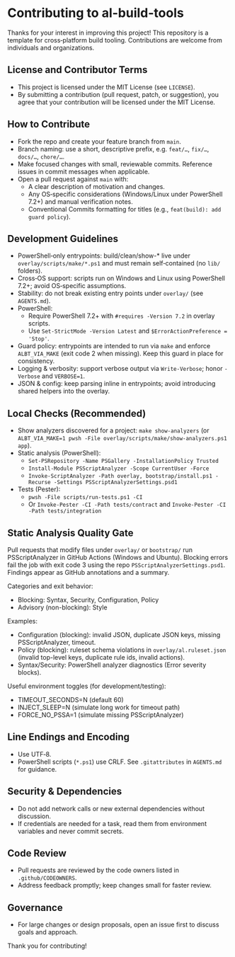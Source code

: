 Contributing to al-build-tools
================================

Thanks for your interest in improving this project! This repository is a template for cross‑platform build tooling. Contributions are welcome from individuals and organizations.

License and Contributor Terms
-----------------------------
- This project is licensed under the MIT License (see `LICENSE`).
- By submitting a contribution (pull request, patch, or suggestion), you agree that your contribution will be licensed under the MIT License.

How to Contribute
-----------------
- Fork the repo and create your feature branch from `main`.
- Branch naming: use a short, descriptive prefix, e.g. `feat/…`, `fix/…`, `docs/…`, `chore/…`.
- Make focused changes with small, reviewable commits. Reference issues in commit messages when applicable.
- Open a pull request against `main` with:
  - A clear description of motivation and changes.
  - Any OS‑specific considerations (Windows/Linux under PowerShell 7.2+) and manual verification notes.
  - Conventional Commits formatting for titles (e.g., `feat(build): add guard policy`).

Development Guidelines
----------------------
- PowerShell‑only entrypoints: build/clean/show-* live under `overlay/scripts/make/*.ps1` and must remain self‑contained (no `lib/` folders).
- Cross‑OS support: scripts run on Windows and Linux using PowerShell 7.2+; avoid OS‑specific assumptions.
- Stability: do not break existing entry points under `overlay/` (see `AGENTS.md`).
- PowerShell:
  - Require PowerShell 7.2+ with `#requires -Version 7.2` in overlay scripts.
  - Use `Set-StrictMode -Version Latest` and `$ErrorActionPreference = 'Stop'`.
- Guard policy: entrypoints are intended to run via `make` and enforce `ALBT_VIA_MAKE` (exit code 2 when missing). Keep this guard in place for consistency.
- Logging & verbosity: support verbose output via `Write-Verbose`; honor `-Verbose` and `VERBOSE=1`.
- JSON & config: keep parsing inline in entrypoints; avoid introducing shared helpers into the overlay.

Local Checks (Recommended)
--------------------------
- Show analyzers discovered for a project: `make show-analyzers` (or `ALBT_VIA_MAKE=1 pwsh -File overlay/scripts/make/show-analyzers.ps1 app`).
- Static analysis (PowerShell):
  - `Set-PSRepository -Name PSGallery -InstallationPolicy Trusted`
  - `Install-Module PSScriptAnalyzer -Scope CurrentUser -Force`
  - `Invoke-ScriptAnalyzer -Path overlay, bootstrap/install.ps1 -Recurse -Settings PSScriptAnalyzerSettings.psd1`
- Tests (Pester):
  - `pwsh -File scripts/run-tests.ps1 -CI`
  - Or `Invoke-Pester -CI -Path tests/contract` and `Invoke-Pester -CI -Path tests/integration`

Static Analysis Quality Gate
----------------------------
Pull requests that modify files under `overlay/` or `bootstrap/` run PSScriptAnalyzer in GitHub Actions (Windows and Ubuntu). Blocking errors fail the job with exit code 3 using the repo `PSScriptAnalyzerSettings.psd1`. Findings appear as GitHub annotations and a summary.

Categories and exit behavior:
- Blocking: Syntax, Security, Configuration, Policy
- Advisory (non-blocking): Style

Examples:
- Configuration (blocking): invalid JSON, duplicate JSON keys, missing PSScriptAnalyzer, timeout.
- Policy (blocking): ruleset schema violations in `overlay/al.ruleset.json` (invalid top-level keys, duplicate rule ids, invalid actions).
- Syntax/Security: PowerShell analyzer diagnostics (Error severity blocks).

Useful environment toggles (for development/testing):
- TIMEOUT_SECONDS=N (default 60)
- INJECT_SLEEP=N (simulate long work for timeout path)
- FORCE_NO_PSSA=1 (simulate missing PSScriptAnalyzer)

Line Endings and Encoding
-------------------------
- Use UTF‑8.
- PowerShell scripts (`*.ps1`) use CRLF. See `.gitattributes` in `AGENTS.md` for guidance.

Security & Dependencies
-----------------------
- Do not add network calls or new external dependencies without discussion.
- If credentials are needed for a task, read them from environment variables and never commit secrets.

Code Review
-----------
- Pull requests are reviewed by the code owners listed in `.github/CODEOWNERS`.
- Address feedback promptly; keep changes small for faster review.

Governance
----------
- For large changes or design proposals, open an issue first to discuss goals and approach.

Thank you for contributing!
